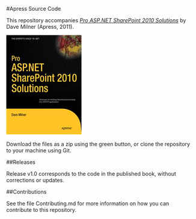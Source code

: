 #Apress Source Code

This repository accompanies [*Pro ASP.NET SharePoint 2010 Solutions*](http://www.apress.com/9781430231110) by Dave Milner (Apress, 2011).

![Cover image](9781430231110.jpg)

Download the files as a zip using the green button, or clone the repository to your machine using Git.

##Releases

Release v1.0 corresponds to the code in the published book, without corrections or updates.

##Contributions

See the file Contributing.md for more information on how you can contribute to this repository.
